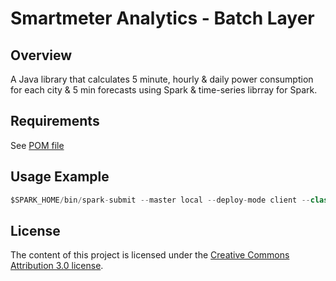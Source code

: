 # Smartmeter Analytics - Batch Layer
## Overview   
  
A Java library that calculates 5 minute, hourly & daily power consumption for each city & 5 min forecasts using Spark & time-series librray for Spark.

## Requirements
See [POM file](./pom.xml)


## Usage Example
```java
$SPARK_HOME/bin/spark-submit --master local --deploy-mode client --class com.khattak.bigdata.batch.sensordataanalytics.smartmeter.CalculateSmartmeterStatistics smartmeter-spark-0.0.1-SNAPSHOT-jar-with-dependencies.jar hdfs://localhost:8020/hadoop/data/smartmeter/raw_readings/2016/{month}/{day} hdfs://localhost:8020/hadoop/data/smartmeter/statistics/city_usage hdfs://localhost:8020/hadoop/data/smartmeter/forecasts/city_usage/input/smartmeter_readings_5_minute.csv
```

## License
The content of this project is licensed under the [Creative Commons Attribution 3.0 license](https://creativecommons.org/licenses/by/3.0/us/deed.en_US).